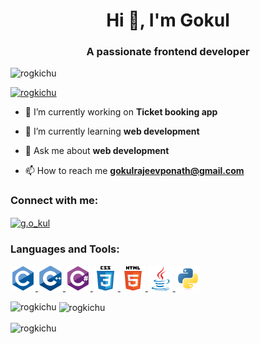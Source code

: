 <h1 align="center">Hi 👋, I'm Gokul</h1>
<h3 align="center">A passionate frontend developer</h3>

<p align="left"> <img src="https://komarev.com/ghpvc/?username=rogkichu&label=Profile%20views&color=0e75b6&style=flat" alt="rogkichu" /> </p>

<p align="left"> <a href="https://github.com/ryo-ma/github-profile-trophy"><img src="https://github-profile-trophy.vercel.app/?username=rogkichu" alt="rogkichu" /></a> </p>

- 🔭 I’m currently working on **Ticket booking app**

- 🌱 I’m currently learning **web development**

- 💬 Ask me about **web development**

- 📫 How to reach me **gokulrajeevponath@gmail.com**

<h3 align="left">Connect with me:</h3>
<p align="left">
<a href="https://instagram.com/g.o_kul" target="blank"><img align="center" src="https://raw.githubusercontent.com/rahuldkjain/github-profile-readme-generator/master/src/images/icons/Social/instagram.svg" alt="g.o_kul" height="30" width="40" /></a>
</p>

<h3 align="left">Languages and Tools:</h3>
<p align="left"> <a href="https://www.cprogramming.com/" target="_blank" rel="noreferrer"> <img src="https://raw.githubusercontent.com/devicons/devicon/master/icons/c/c-original.svg" alt="c" width="40" height="40"/> </a> <a href="https://www.w3schools.com/cpp/" target="_blank" rel="noreferrer"> <img src="https://raw.githubusercontent.com/devicons/devicon/master/icons/cplusplus/cplusplus-original.svg" alt="cplusplus" width="40" height="40"/> </a> <a href="https://www.w3schools.com/cs/" target="_blank" rel="noreferrer"> <img src="https://raw.githubusercontent.com/devicons/devicon/master/icons/csharp/csharp-original.svg" alt="csharp" width="40" height="40"/> </a> <a href="https://www.w3schools.com/css/" target="_blank" rel="noreferrer"> <img src="https://raw.githubusercontent.com/devicons/devicon/master/icons/css3/css3-original-wordmark.svg" alt="css3" width="40" height="40"/> </a> <a href="https://www.w3.org/html/" target="_blank" rel="noreferrer"> <img src="https://raw.githubusercontent.com/devicons/devicon/master/icons/html5/html5-original-wordmark.svg" alt="html5" width="40" height="40"/> </a> <a href="https://www.java.com" target="_blank" rel="noreferrer"> <img src="https://raw.githubusercontent.com/devicons/devicon/master/icons/java/java-original.svg" alt="java" width="40" height="40"/> </a> <a href="https://www.python.org" target="_blank" rel="noreferrer"> <img src="https://raw.githubusercontent.com/devicons/devicon/master/icons/python/python-original.svg" alt="python" width="40" height="40"/> </a> </p>

<p><img align="left" src="https://github-readme-stats.vercel.app/api/top-langs?username=rogkichu&show_icons=true&locale=en&layout=compact" alt="rogkichu" /></p>

<p>&nbsp;<img align="center" src="https://github-readme-stats.vercel.app/api?username=rogkichu&show_icons=true&locale=en" alt="rogkichu" /></p>

<p><img align="center" src="https://github-readme-streak-stats.herokuapp.com/?user=rogkichu&" alt="rogkichu" /></p>
